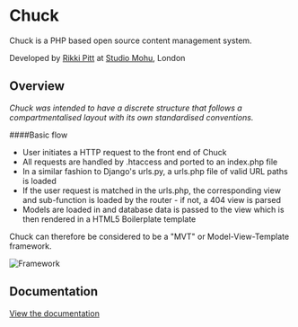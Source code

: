 # Chuck

Chuck is a PHP based open source content management system.

Developed by [Rikki Pitt](http://www.twitter.com/rikkipitt) at [Studio Mohu](http://www.studiomohu.com), London

## Overview

*Chuck was intended to have a discrete structure that follows a compartmentalised layout with its own standardised conventions.*

####Basic flow

* User initiates a HTTP request to the front end of Chuck
* All requests are handled by .htaccess and ported to an index.php file
* In a similar fashion to Django's urls.py, a urls.php file of valid URL paths is loaded
* If the user request is matched in the urls.php, the corresponding view and sub-function is loaded by the router - if not, a 404 view is parsed
* Models are loaded in and database data is passed to the view which is then rendered in a HTML5 Boilerplate template

Chuck can therefore be considered to be a "MVT" or Model-View-Template framework.

![Framework](http://chuck.studiomohu.com/img/mvt.png)

## Documentation

[View the documentation](http://chuck.studiomohu.com)